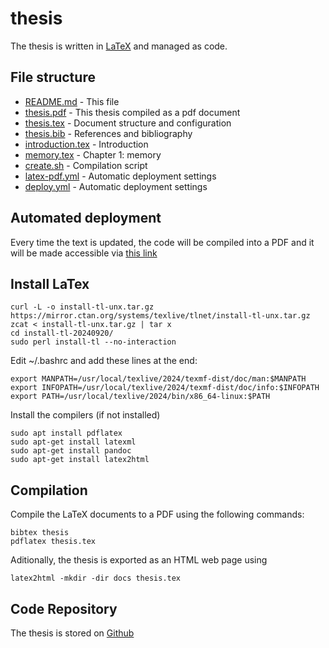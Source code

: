 # thesis

The thesis is written in [LaTeX](https://www.tug.org/texlive/quickinstall.html) and managed as code.

## File structure

* [README.md](README.md) - This file
* [thesis.pdf](https://n2048-creative-technology.github.io/thesis/thesis.pdf) - This thesis compiled as a pdf document
* [thesis.tex](src/thesis.tex) - Document structure and configuration
* [thesis.bib](src/thesis.bib) - References and bibliography
* [introduction.tex](src/introduction.tex) - Introduction
* [memory.tex](src/memory.tex) - Chapter 1: memory
* [create.sh](create.sh) - Compilation script
* [latex-pdf.yml](.github/workflows/latex-pdf.yml) - Automatic deployment settings
* [deploy.yml](.github/workflows/deploy.yml) - Automatic deployment settings

## Automated deployment 

Every time the text is updated, the code will be compiled into a PDF and it will be made accessible via 
[this link](https://n2048-creative-technology.github.io/thesis/)

## Install LaTex
```
curl -L -o install-tl-unx.tar.gz https://mirror.ctan.org/systems/texlive/tlnet/install-tl-unx.tar.gz
zcat < install-tl-unx.tar.gz | tar x
cd install-tl-20240920/
sudo perl install-tl --no-interaction 
```

Edit ~/.bashrc and add these lines at the end: 
```
export MANPATH=/usr/local/texlive/2024/texmf-dist/doc/man:$MANPATH
export INFOPATH=/usr/local/texlive/2024/texmf-dist/doc/info:$INFOPATH
export PATH=/usr/local/texlive/2024/bin/x86_64-linux:$PATH
```

Install the compilers (if not installed)
```
sudo apt install pdflatex
sudo apt-get install latexml
sudo apt-get install pandoc
sudo apt-get install latex2html
```



## Compilation
Compile the LaTeX documents to a PDF using the following commands: 
```
bibtex thesis
pdflatex thesis.tex 
``` 

Aditionally, the thesis is exported as an HTML web page using 
```
latex2html -mkdir -dir docs thesis.tex
```

## Code Repository
The thesis is stored on [Github](https://github.com/n2048-creative-technology/thesis)
